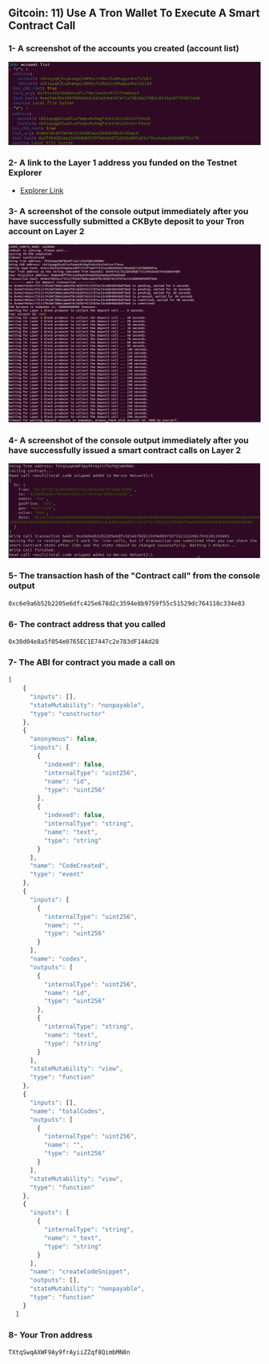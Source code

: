 ## Gitcoin: 11) Use A Tron Wallet To Execute A Smart Contract Call


### 1- A screenshot of the accounts you created (account list)

<img src="https://github.com/buketmizrak/gitcoin-nervos-hackathon/blob/master/task%20-%2011/accs.png" />

### 2- A link to the Layer 1 address you funded on the Testnet Explorer

- <a href="https://explorer.nervos.org/aggron/address/ckt1qyqgd5uuhluxfeepv0v9agfxnkztkv2xhtxsrf3nxx"> Explorer Link </a>

### 3- A screenshot of the console output immediately after you have successfully submitted a CKByte deposit to your Tron account on Layer 2

<img src="https://github.com/buketmizrak/gitcoin-nervos-hackathon/blob/master/task%20-%2011/deposit.png" />

### 4- A screenshot of the console output immediately after you have successfully issued a smart contract calls on Layer 2

<img src="https://github.com/buketmizrak/gitcoin-nervos-hackathon/blob/master/task%20-%2011/contra.png" />

### 5- The transaction hash of the "Contract call" from the console output

```bash
0xc6e9a6b52b2205e6dfc425e678d2c3594e8b9759f55c51529dc764110c334e83
```

### 6- The contract address that you called

```bash
0x30d04e8a5f054e0765EC1E7447c2e783dF14Ad28
```


### 7- The ABI for contract you made a call on

```javascript
[
    {
      "inputs": [],
      "stateMutability": "nonpayable",
      "type": "constructor"
    },
    {
      "anonymous": false,
      "inputs": [
        {
          "indexed": false,
          "internalType": "uint256",
          "name": "id",
          "type": "uint256"
        },
        {
          "indexed": false,
          "internalType": "string",
          "name": "text",
          "type": "string"
        }
      ],
      "name": "CodeCreated",
      "type": "event"
    },
    {
      "inputs": [
        {
          "internalType": "uint256",
          "name": "",
          "type": "uint256"
        }
      ],
      "name": "codes",
      "outputs": [
        {
          "internalType": "uint256",
          "name": "id",
          "type": "uint256"
        },
        {
          "internalType": "string",
          "name": "text",
          "type": "string"
        }
      ],
      "stateMutability": "view",
      "type": "function"
    },
    {
      "inputs": [],
      "name": "totalCodes",
      "outputs": [
        {
          "internalType": "uint256",
          "name": "",
          "type": "uint256"
        }
      ],
      "stateMutability": "view",
      "type": "function"
    },
    {
      "inputs": [
        {
          "internalType": "string",
          "name": "_text",
          "type": "string"
        }
      ],
      "name": "createCodeSnippet",
      "outputs": [],
      "stateMutability": "nonpayable",
      "type": "function"
    }
  ]

```


### 8- Your Tron address

```bash
TXtqSwqAXWF9Ay9frAyiiZZqf8QimbMN8n
```

